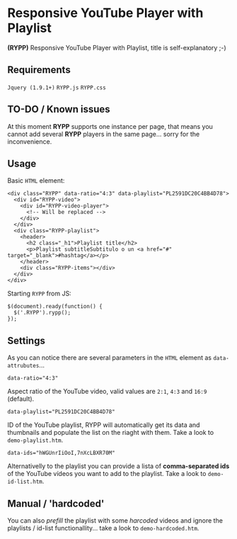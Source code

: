 Responsive YouTube Player with Playlist
=======================================

**(RYPP)** Responsive YouTube Player with Playlist, title is self-explanatory ;-)

## Requirements

`Jquery (1.9.1+)`
`RYPP.js`
`RYPP.css`

## TO-DO / Known issues

At this moment **RYPP** supports one instance per page, that means you cannot add several **RYPP** players in the same page... sorry for the inconvenience.

## Usage

Basic `HTML` element:

    <div class="RYPP" data-ratio="4:3" data-playlist="PL2591DC20C4BB4D78">
      <div id="RYPP-video">
        <div id="RYPP-video-player">
          <!-- Will be replaced -->
        </div>
      </div>
      <div class="RYPP-playlist">
        <header>
          <h2 class="_h1">Playlist title</h2>
          <p>Playlist subtitleSubtitulo o un <a href="#" target="_blank">#hashtag</a></p>
        </header>
        <div class="RYPP-items"></div>
      </div>
    </div>

Starting `RYPP` from JS:

    $(document).ready(function() {
      $('.RYPP').rypp();
    });
    
## Settings

As you can notice there are several parameters in the `HTML` element as `data-attrubutes`...

`data-ratio="4:3"`

Aspect ratio of the YouTube video, valid values are `2:1`, `4:3` and `16:9` (default).

`data-playlist="PL2591DC20C4BB4D78"`

ID of the YouTube playlist, RYPP will automatically get its data and thumbnails and populate the list on the riaght with them. Take a look to `demo-playlist.htm`.

`data-ids="hWGUnrIiOoI,7nXcLBXR70M"`

Alternativelly to the playlist you can provide a lista of **comma-separated ids** of the YouTube vídeos you want to add to the playlist. Take a look to `demo-id-list.htm`.

## Manual / 'hardcoded'

You can also _prefill_ the playlist with some _harcoded_ videos and ignore the playlists / id-list functionallity... take a look to `demo-hardcoded.htm`.


